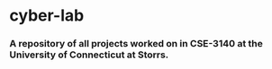 # cyber-lab
### A repository of all projects worked on in CSE-3140 at the University of Connecticut at Storrs.
